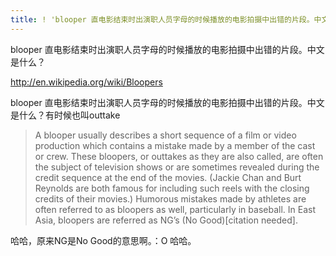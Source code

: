 ```yaml
---
title: ! 'blooper 直电影结束时出演职人员字母的时候播放的电影拍摄中出错的片段。中文是什么 '
---
```


<p>blooper 直电影结束时出演职人员字母的时候播放的电影拍摄中出错的片段。中文是什么？</p>

<p><a href="http://en.wikipedia.org/wiki/Bloopers">http://en.wikipedia.org/wiki/Bloopers</a></p>

<p>blooper 直电影结束时出演职人员字母的时候播放的电影拍摄中出错的片段。中文是什么？有时候也叫outtake</p>

<blockquote>
  <p>A blooper usually describes a short sequence of a film or video production which contains a mistake made by a member of the cast or crew. These bloopers, or outtakes as they are also called, are often the subject of television shows or are sometimes revealed during the credit sequence at the end of the movies. (Jackie Chan and Burt Reynolds are both famous for including such reels with the closing credits of their movies.) Humorous mistakes made by athletes are often referred to as bloopers as well, particularly in baseball. In East Asia, bloopers are referred as NG&#8217;s (No Good)[citation needed].</p>
</blockquote>

<p>哈哈，原来NG是No Good的意思啊。：O 哈哈。</p>

